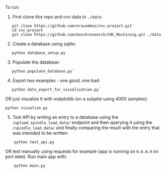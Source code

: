 To run:

1. First clone this repo and cnc data to `./data`:

```
   git clone https://github.com/erazemkos/cnc-project.git`
   cd cnc-project
   git clone https://github.com/boschresearch/CNC_Machining.git ./data
```

2. Create a database using sqlite:

```
   python database_setup.py
```

3. Populate the database:

```
   python populate_database.py`
```

4. Export two examples - one good, one bad:

```
   python data_export_for_visualization.py`
```

OR just visualize it with matplotlib (on a subplot using 4000 samples):

    python visualize.py

5. Test API by writing an entry to a database using the `/upload_spindle_load_data/` endpoint and then querying it
using the `/spindle_load_data/` and finally comparing the result with the entry that was intended to be written:
```
    python test_api.py
```
OR test manually using requests for example (app is running on `0.0.0.0` on port `8000`). Run main app with:
```
    python main.py
```